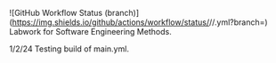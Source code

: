 ![GitHub Workflow Status (branch)](https://img.shields.io/github/actions/workflow/status/<username>/<repository>/<action file name>.yml?branch=<master branch>)
Labwork for Software Engineering Methods.

1/2/24
Testing build of main.yml.

